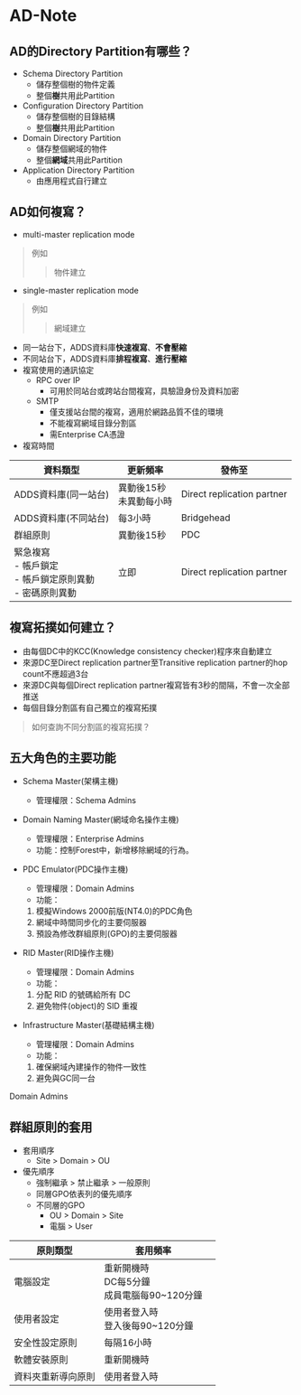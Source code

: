 # AD-Note
## AD的Directory Partition有哪些？
* Schema Directory Partition
  * 儲存整個樹的物件定義
  * 整個**樹**共用此Partition
* Configuration Directory Partition
  * 儲存整個樹的目錄結構
  * 整個**樹**共用此Partition
* Domain Directory Partition
  * 儲存整個網域的物件
  * 整個**網域**共用此Partition
* Application Directory Partition
  * 由應用程式自行建立
## AD如何複寫？

* multi-master replication mode
> 例如
>> 物件建立
* single-master replication mode
> 例如
>> 網域建立
* 同一站台下，ADDS資料庫**快速複寫**、**不會壓縮**
* 不同站台下，ADDS資料庫**排程複寫**、**進行壓縮**
* 複寫使用的通訊協定
  * RPC over IP
    * 可用於同站台或跨站台間複寫，具驗證身份及資料加密
  * SMTP
    * 僅支援站台間的複寫，適用於網路品質不佳的環境
    * 不能複寫網域目錄分割區
    * 需Enterprise CA憑證
* 複寫時間

|資料類型|更新頻率|發佈至|
|----|----|----|
|ADDS資料庫(同一站台)|異動後15秒<br>未異動每小時|Direct replication partner|
|ADDS資料庫(不同站台)|每3小時|Bridgehead|
|群組原則|異動後15秒|PDC|
|緊急複寫<br>- 帳戶鎖定<br>- 帳戶鎖定原則異動<br>- 密碼原則異動|立即|Direct replication partner|

## 複寫拓撲如何建立？
* 由每個DC中的KCC(Knowledge consistency checker)程序來自動建立
* 來源DC至Direct replication partner至Transitive replication partner的hop count不應超過3台
* 來源DC與每個Direct replication partner複寫皆有3秒的間隔，不會一次全部推送
* 每個目錄分割區有自己獨立的複寫拓撲
> 如何查詢不同分割區的複寫拓撲？

## 五大角色的主要功能
* Schema Master(架構主機)
  * 管理權限：Schema Admins

* Domain Naming Master(網域命名操作主機)
  * 管理權限：Enterprise Admins
  * 功能：控制Forest中，新增移除網域的行為。

* PDC Emulator(PDC操作主機)
  * 管理權限：Domain Admins
  * 功能：
   1. 模擬Windows 2000前版(NT4.0)的PDC角色
   2. 網域中時間同步化的主要伺服器
   3. 預設為修改群組原則(GPO)的主要伺服器

* RID Master(RID操作主機)
  * 管理權限：Domain Admins
  * 功能：
   1. 分配 RID 的號碼給所有 DC
   2. 避免物件(object)的 SID 重複

* Infrastructure Master(基礎結構主機)
  * 管理權限：Domain Admins
  * 功能：
   1. 確保網域內建操作的物件一致性
   2. 避免與GC同一台

Domain Admins

## 群組原則的套用
* 套用順序
  * Site > Domain > OU
* 優先順序
  * 強制繼承 > 禁止繼承 > 一般原則
  * 同層GPO依表列的優先順序
  * 不同層的GPO
    * OU > Domain > Site
    * 電腦 > User





|原則類型|套用頻率||
|----|----|----|
|電腦設定|重新開機時<br>DC每5分鐘<br>成員電腦每90~120分鐘<br>||
|使用者設定|使用者登入時<br>登入後每90~120分鐘||
|安全性設定原則|每隔16小時|
|軟體安裝原則|重新開機時||
|資料夾重新導向原則|使用者登入時||

